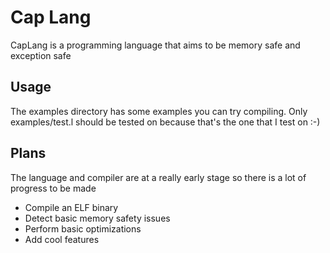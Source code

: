 # Cap Lang

CapLang is a programming language that aims to be
memory safe and exception safe

## Usage

The examples directory has some examples you can try compiling.
Only examples/test.l should be tested on because that's the
one that I test on :-)

## Plans

The language and compiler are at a really early stage so there
is a lot of progress to be made

- Compile an ELF binary
- Detect basic memory safety issues
- Perform basic optimizations
- Add cool features
